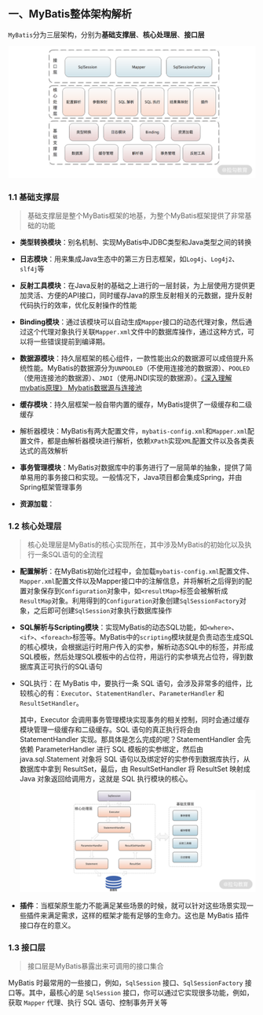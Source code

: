 ## 一、MyBatis整体架构解析

`MyBatis`分为三层架构，分别为**基础支撑层**、**核心处理层**、**接口层**

![MyBatis三层架构图](./1.1.png)

### 1.1 基础支撑层

> 基础支撑层是整个MyBatis框架的地基，为整个MyBatis框架提供了非常基础的功能



- **类型转换模块**：别名机制、实现MyBatis中JDBC类型和Java类型之间的转换
- **日志模块**：用来集成Java生态中的第三方日志框架，如`Log4j`、`Log4j2`、`slf4j`等
- **反射工具模块**：在Java反射的基础之上进行的一层封装，为上层使用方提供更加灵活、方便的API接口，同时缓存Java的原生反射相关的元数据，提升反射代码执行的效率，优化反射操作的性能
- **Binding模块**：通过该模块可以自动生成`Mapper`接口的动态代理对象，然后通过这个代理对象执行关联`Mapper.xml`文件中的数据库操作，通过这种方式，可以将一些错误提前到编译期。
- **数据源模块**：持久层框架的核心组件，一款性能出众的数据源可以成倍提升系统性能。MyBatis的数据源分为`UNPOOLED`（不使用连接池的数据源）、`POOLED`（使用连接池的数据源）、`JNDI`（使用JNDI实现的数据源）。[《深入理解mybatis原理》 Mybatis数据源与连接池](https://blog.csdn.net/luanlouis/article/details/37671851)

- **缓存模块**：持久层框架一般自带内置的缓存，MyBatis提供了一级缓存和二级缓存

- 解析器模块：MyBatis有两大配置文件，`mybatis-config.xml`和`Mapper.xml`配置文件，都是由解析器模块进行解析，依赖`XPath`实现`XML`配置文件以及各类表达式的高效解析
- **事务管理模块**：MyBatis对数据库中的事务进行了一层简单的抽象，提供了简单易用的事务接口和实现。一般情况下，Java项目都会集成Spring，并由Spring框架管理事务
- **资源加载**：



### 1.2 核心处理层

> 核心处理层是MyBatis的核心实现所在，其中涉及MyBatis的初始化以及执行一条SQL语句的全流程



- **配置解析**：在MyBatis初始化过程中，会加载`mybatis-config.xml`配置文件、`Mapper.xml`配置文件以及Mapper接口中的注解信息，并将解析之后得到的配置对象保存到`Configuration`对象中，如`<resultMap>`标签会被解析成`ResultMap`对象。利用得到的`Configuration`对象创建`SqlSessionFactory`对象，之后即可创建`SqlSession`对象执行数据库操作

- **SQL解析与Scripting模块**：实现MyBatis的动态SQL功能，如`<where>`、`<if>`、`<foreach>`标签等。MyBatis中的`scripting`模块就是负责动态生成SQL的核心模块，会根据运行时用户传入的实参，解析动态SQL中的标签，并形成SQL模板，然后处理SQL模板中的占位符，用运行的实参填充占位符，得到数据库真正可执行的SQL语句

- SQL执行：在 MyBatis 中，要执行一条 SQL 语句，会涉及非常多的组件，比较核心的有：`Executor`、`StatementHandler`、`ParameterHandler` 和 `ResultSetHandler`。

  其中，Executor 会调用事务管理模块实现事务的相关控制，同时会通过缓存模块管理一级缓存和二级缓存。SQL 语句的真正执行将会由 StatementHandler 实现。那具体是怎么完成的呢？StatementHandler 会先依赖 ParameterHandler 进行 SQL 模板的实参绑定，然后由 java.sql.Statement 对象将 SQL 语句以及绑定好的实参传到数据库执行，从数据库中拿到 ResultSet，最后，由 ResultSetHandler 将 ResultSet 映射成 Java 对象返回给调用方，这就是 SQL 执行模块的核心。

  ![执行SQL语句的核心流程图](3.2.png)

- **插件**：当框架原生能力不能满足某些场景的时候，就可以针对这些场景实现一些插件来满足需求，这样的框架才能有足够的生命力。这也是 MyBatis 插件接口存在的意义。



### 1.3 接口层

> 接口层是MyBatis暴露出来可调用的接口集合

 MyBatis 时最常用的一些接口，例如，`SqlSession` 接口、`SqlSessionFactory` 接口等。其中，最核心的是 `SqlSession` 接口，你可以通过它实现很多功能，例如，获取 `Mapper` 代理、执行 SQL 语句、控制事务开关等



